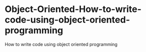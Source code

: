 # Object-Oriented-How-to-write-code-using-object-oriented-programming
How to write code using object oriented programming
